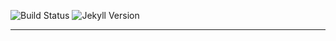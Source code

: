 ![Build Status](https://gitlab.com/lorosukmo/skripsi/badges/master/build.svg)
![Jekyll Version](https://img.shields.io/gem/v/jekyll.svg)

---